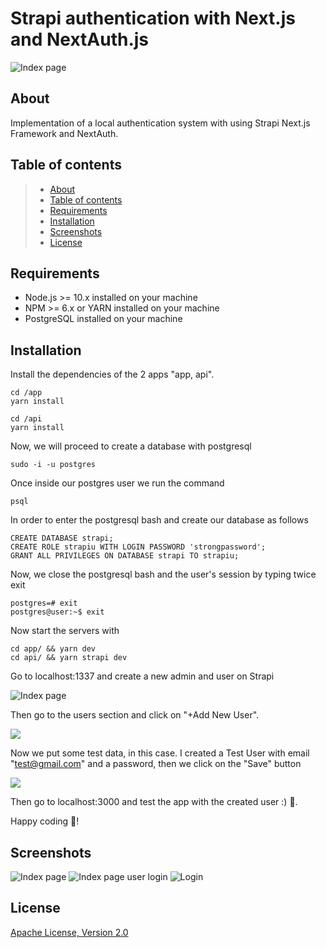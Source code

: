 # Strapi authentication with Next.js and NextAuth.js

  <img src="https://user-images.githubusercontent.com/36203999/111043883-bcfa6d00-840a-11eb-9a23-e7da185e7a1f.png" alt="Index page"/>


## About
Implementation of a local authentication system with using Strapi Next.js Framework and NextAuth.

## Table of contents

>   * [About](#about--synopsis)
>   * [Table of contents](#table-of-contents)
>   * [Requirements](#requirements)
>   * [Installation](#installation)
>   * [Screenshots](#screenshots)
>   * [License](#license)


## Requirements

- Node.js >= 10.x installed on your machine
- NPM >= 6.x or YARN installed on your machine
- PostgreSQL installed on your machine


## Installation
Install the dependencies of the 2 apps "app, api".  

    cd /app
    yarn install

    cd /api
    yarn install

Now, we will proceed to create a database with postgresql

    sudo -i -u postgres

Once inside our postgres user we run the command

    psql

In order to enter the postgresql bash and create our database as follows

    CREATE DATABASE strapi;
    CREATE ROLE strapiu WITH LOGIN PASSWORD 'strongpassword';
    GRANT ALL PRIVILEGES ON DATABASE strapi TO strapiu;

Now, we close the postgresql bash and the user's session by typing twice exit

    postgres=# exit
    postgres@user:~$ exit

Now start the servers with

```
cd app/ && yarn dev
cd api/ && yarn strapi dev
```

Go to localhost:1337 and create a new admin and user on Strapi

<img src="https://user-images.githubusercontent.com/36203999/113796004-c8903980-9713-11eb-9ed7-3ff24acc761e.png" alt="Index page"/>

Then go to the users section and click on "+Add New User". 

<img src="https://user-images.githubusercontent.com/36203999/113796089-07be8a80-9714-11eb-9970-3ca743b4ed9f.png"/>

Now we put some test data, in this case. I created a Test User with email "test@gmail.com" and a password, then we click on the "Save" button

<img src="https://user-images.githubusercontent.com/36203999/113796148-2b81d080-9714-11eb-9495-1fbcd4105c37.png"/>

Then go to localhost:3000 and test the app with the created user :) 🚀.

Happy coding 🎉!
## Screenshots

  <img src="https://user-images.githubusercontent.com/36203999/111043528-abb06100-8408-11eb-9a47-b4455524b545.png" alt="Index page"/>
  <img src="https://user-images.githubusercontent.com/36203999/111043571-ddc1c300-8408-11eb-9211-588ce2cb71ed.png" alt="Index page user login"/>
  <img src="https://user-images.githubusercontent.com/36203999/111043555-c8e52f80-8408-11eb-834a-ad98abd3c01f.png" alt="Login"/>



## License

[Apache License, Version 2.0](http://www.apache.org/licenses/LICENSE-2.0.html)

